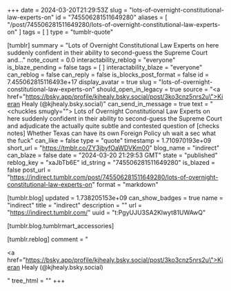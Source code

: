 +++
date = 2024-03-20T21:29:53Z
slug = "lots-of-overnight-constitutional-law-experts-on"
id = "745506281511649280"
aliases = [ "/post/745506281511649280/lots-of-overnight-constitutional-law-experts-on" ]
tags = [ ]
type = "tumblr-quote"

[tumblr]
summary = "Lots of Overnight Constitutional Law Experts on here suddenly confident in their ability to second-guess the Supreme Court and..."
note_count = 0.0
interactability_reblog = "everyone"
is_blaze_pending = false
tags = [ ]
interactability_blaze = "everyone"
can_reblog = false
can_reply = false
is_blocks_post_format = false
id = 7.455062815116493e+17
display_avatar = true
slug = "lots-of-overnight-constitutional-law-experts-on"
should_open_in_legacy = true
source = "<a href=\"https://bsky.app/profile/kjhealy.bsky.social/post/3ko3cnz5nrs2u\">Kieran Healy (@kjhealy.bsky.social)</a>"
can_send_in_message = true
text = "<chuckles smugly=\"\"> Lots of Overnight Constitutional Law Experts on here suddenly confident in their ability to second-guess the Supreme Court and adjudicate the actually quite subtle and contested question of [checks notes] Whether Texas can have its own Foreign Policy uh wait a sec what the fuck</chuckles>"
can_like = false
type = "quote"
timestamp = 1.710970193e+09
short_url = "https://tmblr.co/ZY3jbyfOaWDVKm00"
blog_name = "indirect"
can_blaze = false
date = "2024-03-20 21:29:53 GMT"
state = "published"
reblog_key = "xaJbTb6E"
id_string = "745506281511649280"
is_blazed = false
post_url = "https://indirect.tumblr.com/post/745506281511649280/lots-of-overnight-constitutional-law-experts-on"
format = "markdown"

[tumblr.blog]
updated = 1.738205153e+09
can_show_badges = true
name = "indirect"
title = "indirect"
description = ""
url = "https://indirect.tumblr.com/"
uuid = "t:PgyUJU3SA2Klwyt81UWAwQ"

[tumblr.blog.tumblrmart_accessories]

[tumblr.reblog]
comment = "<p><a href=\"https://bsky.app/profile/kjhealy.bsky.social/post/3ko3cnz5nrs2u\">Kieran Healy (@kjhealy.bsky.social)</a></p>"
tree_html = ""
+++
